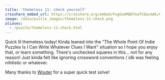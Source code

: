 ```yaml
---
title: 'themeless 11: check yourself'
crosshare_embed_url: https://crosshare.org/embed/FugGomMQO7eaTCQacmAk/6GZEUgttSaMcNGI8CIiXptC8S1E3
image: /data/puzzle_images/themeless-11-check.png
aliases:
  - /puzzle/themeless-11-check.html
---
```


Quick lil themeless today! Kinda leaned into the "The Whole Point Of Indie Puzzles Is I Can Write Whatever Clues I Want" situation so I hope you enjoy that, or learn something. There's unchecked squares in this... not for any reason! Just kinda felt like ignoring crossword conventions / idk was feeling nihilistic or whatever.

Many thanks to [Wouter](https://twitter.com/WoutervD) for a super quick test solve!


